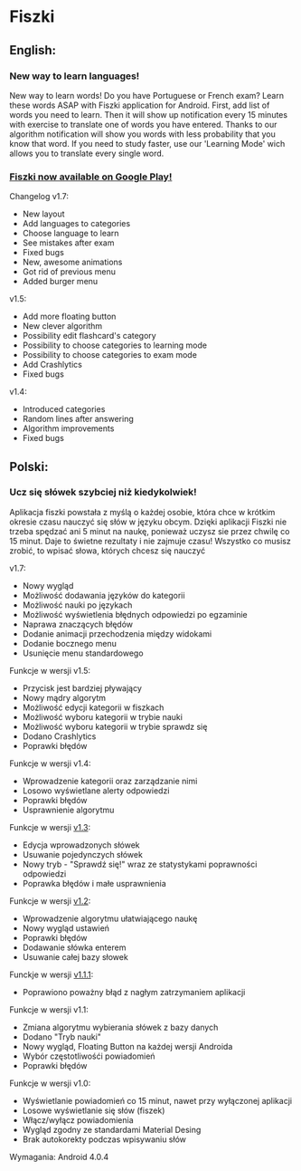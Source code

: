 <h1>Fiszki</h1>
<h2>English:</h2>
<h3>New way to learn languages!</h3>
<p>New way to learn words!
Do you have Portuguese or French exam? Learn these words ASAP with Fiszki application for Android.
First, add list of words you need to learn. Then it will show up notification every 15 minutes with exercise to translate one of words you have entered.
Thanks to our algorithm notification will show you words with less probability that you know that word.
If you need to study faster, use our 'Learning Mode' wich allows you to translate every single word.</p>

<h3><a href="https://play.google.com/store/apps/details?id=eu.qm.fiszki">Fiszki now available on Google Play!</a></h3>

Changelog
v1.7:
<ul><li>New layout</li>
<li>Add languages to categories </li>
<li>Choose language to learn</li>
<li>See mistakes after exam </li>
<li>Fixed bugs </li>
<li>New,  awesome animations </li>
<li>Got rid of previous menu</li>
<li>Added burger menu </li></ul>

v1.5:
<ul><li>Add more floating button</li>
<li> New clever algorithm</li>
<li>Possibility edit flashcard's category</li>
<li>Possibility to choose categories to learning mode</li>
<li>Possibility to choose categories to exam mode</li>
<li> Add Crashlytics</li>
<li> Fixed bugs</li></ul>

v1.4:
<ul><li>Introduced categories</li>
<li>Random lines after answering</li>
<li>Algorithm improvements</li>
<li>Fixed bugs</li></ul>

<h2>Polski:</h2>
<h3>Ucz się słówek szybciej niż kiedykolwiek!</h3>
<p>Aplikacja fiszki powstała z myślą o każdej osobie, która chce w krótkim okresie czasu nauczyć się słów w języku obcym.
Dzięki aplikacji Fiszki nie trzeba spędzać ani 5 minut na naukę, ponieważ uczysz sie przez chwilę co 15 minut.
Daje to świetne rezultaty i nie zajmuje czasu! 
Wszystko co musisz zrobić, to wpisać słowa, których chcesz się nauczyć</p>

v1.7:
<ul><li>Nowy wygląd</li>
<li>Możliwość dodawania języków do kategorii</li>
<li>Możliwość nauki po językach</li>
<li>Możliwość wyświetlenia błędnych odpowiedzi po egzaminie</li>
<li>Naprawa znaczących błędów</li>
<li>Dodanie animacji przechodzenia między widokami</li>
<li>Dodanie bocznego menu</li>
<li>Usunięcie menu standardowego</li></ul>

Funkcje w wersji v1.5:
<ul><li>Przycisk jest bardziej pływający</li>
<li>Nowy mądry algorytm</li>
<li>Możliwość edycji kategorii w fiszkach</li>
<li>Możliwość wyboru kategorii w trybie nauki</li>
<li>Możliwość wyboru kategorii w trybie sprawdz się</li>
<li>Dodano Crashlytics</li>
<li>Poprawki błędów</li></ul>

Funkcje w wersji v1.4:
<ul><li>Wprowadzenie kategorii oraz zarządzanie nimi</li>
<li>Losowo wyświetlane alerty odpowiedzi</li>
<li>Poprawki błędów</li>
<li>Usprawnienie algorytmu</li></ul>

Funkcje w wersji <a href="http://d-h.st/xl0u">v1.3</a>:
<ul><li>Edycja wprowadzonych słówek</li>
<li>Usuwanie pojedynczych słówek</li>
<li>Nowy tryb - "Sprawdź się!" wraz ze statystykami poprawności odpowiedzi</li>
<li>Poprawka błędów i małe usprawnienia</li></ul>

Funkcje w wersji <a href="http://d-h.st/pfRl">v1.2</a>:
<ul><li>Wprowadzenie algorytmu ułatwiającego naukę</li>
<li>Nowy wygląd ustawień</li>
<li>Poprawki błędów</li>
<li>Dodawanie słówka enterem</li>
<li>Usuwanie całej bazy słowek</li>
</ul>

Funckje w wersji <a href="http://d-h.st/kjhc">v1.1.1</a>:
<ul><li>Poprawiono poważny błąd z nagłym zatrzymaniem aplikacji</li></ul>

Funkcje w wersji v1.1:
<ul><li>Zmiana algorytmu wybierania słówek z bazy danych</li>
<li>Dodano "Tryb nauki"</li>
<li>Nowy wygląd, Floating Button na każdej wersji Androida</li>
<li>Wybór częstotliwośći powiadomień</li>
<li>Poprawki błędów</li>
</ul>

Funkcje w wersji v1.0:
<ul><li>Wyświetlanie powiadomień co 15 minut, nawet przy wyłączonej aplikacji</li>
<li>Losowe wyświetlanie się słów (fiszek)</li>
<li>Włącz/wyłącz powiadomienia</li>
<li>Wygląd zgodny ze standardami Material Desing</li>
<li>Brak autokorekty podczas wpisywaniu słów</li></ul>

Wymagania: Android 4.0.4